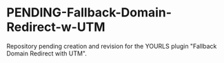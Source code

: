 # PENDING-Fallback-Domain-Redirect-w-UTM
Repository pending creation and revision for the YOURLS plugin "Fallback Domain Redirect with UTM".
